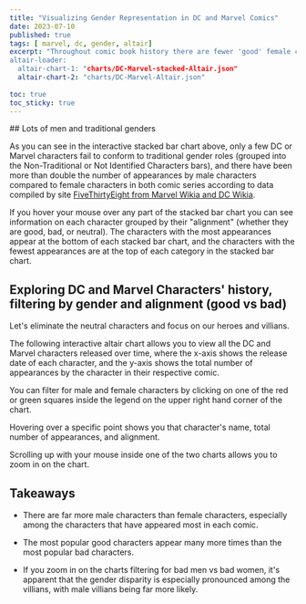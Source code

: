 ```yaml
---
title: "Visualizing Gender Representation in DC and Marvel Comics"
date: 2023-07-10
published: true
tags: [ marvel, dc, gender, altair]
excerpt: "Throughout comic book history there are fewer 'good' female characters compared to men and even fewer 'bad' female characters.
altair-loader:
  altair-chart-1: "charts/DC-Marvel-stacked-Altair.json"
  altair-chart-2: "charts/DC-Marvel-Altair.json"
  
toc: true
toc_sticky: true
---
```

<div id="altair-chart-1"></div>
## Lots of men and traditional genders

As you can see in the interactive stacked bar chart above, only a few DC or Marvel characters fail to conform to 
traditional gender roles (grouped into the Non-Traditional or Not Identified Characters bars), and there have been more than 
double the number of appearances by male characters compared to female characters in both comic series according to data compiled by 
site [FiveThirtyEight from Marvel Wikia and DC Wikia](https://github.com/fivethirtyeight/data/tree/master/comic-characters). 

If you hover your mouse over any part of the stacked bar chart you can see information on each character grouped by their "alignment" (whether they are good, bad, or neutral). The characters with the most appearances appear at the bottom of each stacked bar chart, and the characters with the fewest appearances are at the top of each category in the stacked bar chart.

## Exploring DC and Marvel Characters' history, filtering by gender and alignment (good vs bad)

Let's eliminate the neutral characters and focus on our heroes and villians.

The following interactive altair chart allows you to view all the DC and Marvel characters released over time, where the x-axis
shows the release date of each character, and the y-axis shows the total number of appearances by the character in their 
respective comic. 

You can filter for male and female characters by clicking on one of the red or green squares inside the legend on the upper right
hand corner of the chart. 

Hovering over a specific point shows you that character's name, total number of appearances, and alignment.

Scrolling up with your mouse inside one of the two charts allows you to zoom in on the chart.

<div id="altair-chart-2"></div>
 
## Takeaways

- There are far more male characters than female characters, especially among the characters that have appeared most in each comic.

- The most popular good characters appear many more times than the most popular bad characters.

- If you zoom in on the charts filtering for bad men vs bad women, it's apparent that the gender disparity is especially pronounced 
among the villians, with male villians being far more likely.




